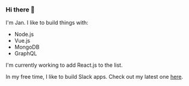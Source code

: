 ### Hi there 👋 

I'm Jan. I like to build things with:

* Node.js
* Vue.js
* MongoDB
* GraphQL

I'm currently working to add React.js to the list.

In my free time, I like to build Slack apps. Check out my latest one [here](https://app.slack.com/apps/A0158N64V1R-breaking-news).
